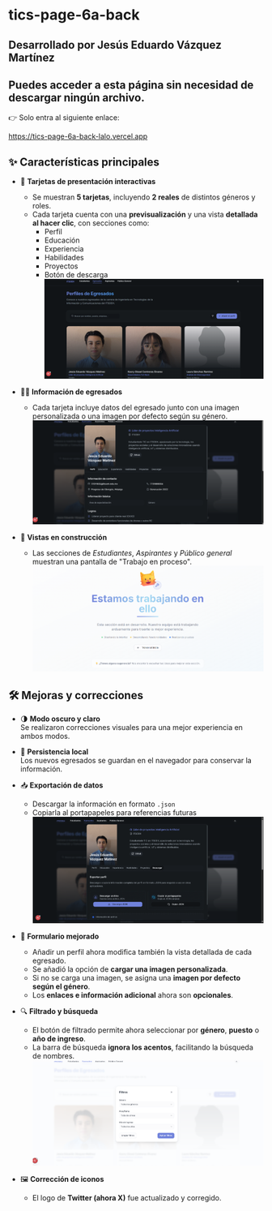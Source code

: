 # tics-page-6a-back

## **Desarrollado por Jesús Eduardo Vázquez Martínez**
## **Puedes acceder a esta página sin necesidad de descargar ningún archivo.**  
👉 Solo entra al siguiente enlace:

https://tics-page-6a-back-lalo.vercel.app

## ✨ Características principales

- 🎴 **Tarjetas de presentación interactivas**  
  - Se muestran **5 tarjetas**, incluyendo **2 reales** de distintos géneros y roles.  
  - Cada tarjeta cuenta con una **previsualización** y una vista **detallada al hacer clic**, con secciones como:
    - Perfil  
    - Educación  
    - Experiencia  
    - Habilidades  
    - Proyectos  
    - Botón de descarga
![Preview](card.png)


- 🧑‍🎓 **Información de egresados**  
  - Cada tarjeta incluye datos del egresado junto con una imagen personalizada o una imagen por defecto según su género.
![Informacion](info.png)

- 🚧 **Vistas en construcción**  
  - Las secciones de *Estudiantes*, *Aspirantes* y *Público general* muestran una pantalla de "Trabajo en proceso".
  ![trabajo en proceso](en-progreso.png)

## 🛠️ Mejoras y correcciones

- 🌗 **Modo oscuro y claro**  
  Se realizaron correcciones visuales para una mejor experiencia en ambos modos.  

- 💾 **Persistencia local**  
  Los nuevos egresados se guardan en el navegador para conservar la información.  

- 📥 **Exportación de datos**  
  - Descargar la información en formato `.json`  
  - Copiarla al portapapeles para referencias futuras
   ![exportacion](exportacion.png)

- 🧾 **Formulario mejorado**  
  - Añadir un perfil ahora modifica también la vista detallada de cada egresado.  
  - Se añadió la opción de **cargar una imagen personalizada**.  
  - Si no se carga una imagen, se asigna una **imagen por defecto según el género**.  
  - Los **enlaces e información adicional** ahora son **opcionales**.

- 🔍 **Filtrado y búsqueda**  
  - El botón de filtrado permite ahora seleccionar por **género**, **puesto** o **año de ingreso**.  
  - La barra de búsqueda **ignora los acentos**, facilitando la búsqueda de nombres.
   ![trabajo en proceso](filtros.png)

- 🖼️ **Corrección de iconos**  
  - El logo de **Twitter (ahora X)** fue actualizado y corregido.
